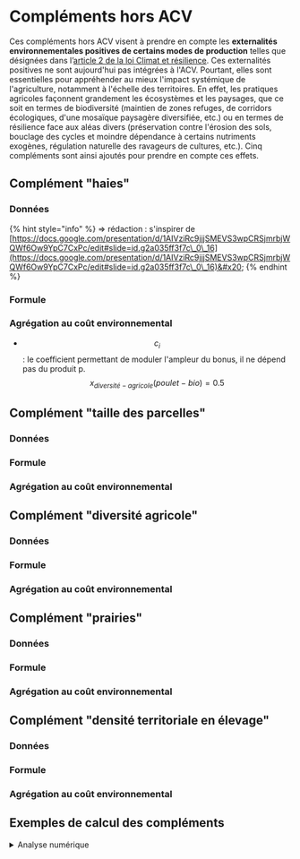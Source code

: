 # Compléments hors ACV

Ces compléments hors ACV visent à prendre en compte les **externalités environnementales positives de certains modes de production** telles que désignées dans l’[article 2 de la loi Climat et résilience](https://www.legifrance.gouv.fr/jorf/article\_jo/JORFARTI000043956979). Ces externalités positives ne sont aujourd'hui pas intégrées à l'ACV. Pourtant, elles sont essentielles pour appréhender au mieux l'impact systémique de l'agriculture, notamment à l'échelle des territoires. En effet, les pratiques agricoles façonnent grandement les écosystèmes et les paysages, que ce soit en termes de biodiversité (maintien de zones refuges, de corridors écologiques, d'une mosaïque paysagère diversifiée, etc.) ou en termes de résilience face aux aléas divers (préservation contre l'érosion des sols, bouclage des cycles et moindre dépendance à certains nutriments exogènes, régulation naturelle des ravageurs de cultures, etc.). Cinq compléments sont ainsi ajoutés pour prendre en compte ces effets.

## Complément "haies"&#x20;

### Données

{% hint style="info" %}
\=> rédaction : s'inspirer de [https://docs.google.com/presentation/d/1AIVziRc9jjjSMEVS3wpCRSjmrbjWQWf6Ow9YpC7CxPc/edit#slide=id.g2a035ff3f7c\_0\_16](https://docs.google.com/presentation/d/1AIVziRc9jjjSMEVS3wpCRSjmrbjWQWf6Ow9YpC7CxPc/edit#slide=id.g2a035ff3f7c\_0\_16)&#x20;
{% endhint %}

### Formule

### Agrégation au coût environnemental

* $$c_i$$ : le coefficient permettant de moduler l'ampleur du bonus, il ne dépend pas du produit p.$$x_{diversité-agricole}(poulet -bio) = 0.5$$

## Complément "taille des parcelles"

### Données

### Formule

### Agrégation au coût environnemental

## Complément "diversité agricole"

### Données

### Formule

### Agrégation au coût environnemental

## Complément "prairies"

### Données

### Formule

### Agrégation au coût environnemental

## Complément "densité territoriale en élevage"

### Données

### Formule

### Agrégation au coût environnemental

## Exemples de calcul des compléments



<details>

<summary>Analyse numérique</summary>

```

Bonus_diversité_agricole = 0.5 * 2.3 * 4.14 
Bonus_diversité_agricole = 4.76 µPts d'impacts


Bonus_infra_agro_écologique = 0.7 * 2.3 * 4.14 
Bonus_infra_agro_écologique = 6.67 µPts d'impacts

Bonus_cond_élevage = 0.3 * 1.5 * 4.14 
Bonus_cond_élevage = 1.86 µPts d'impacts


Bonus_total = Bonus_diversité_agricole + Bonus_infra_agro_écologique + Bonus_cond_élevage
Bonus_total = 4.76 + 6.67 + 1.86
Bonus_total = 13.3 µPts d'impacts

```

On a finalement :

```
Score d'impacts avant bonus = 97.04 µPts d'impact

Score d'impacts après bonus = Score d'impacts avant bonus - Bonus_total
Score d'impacts après bonus = 97.04 - 13.3
Score d'impacts après bonus = 83.74 µPts d'impact
```

</details>

